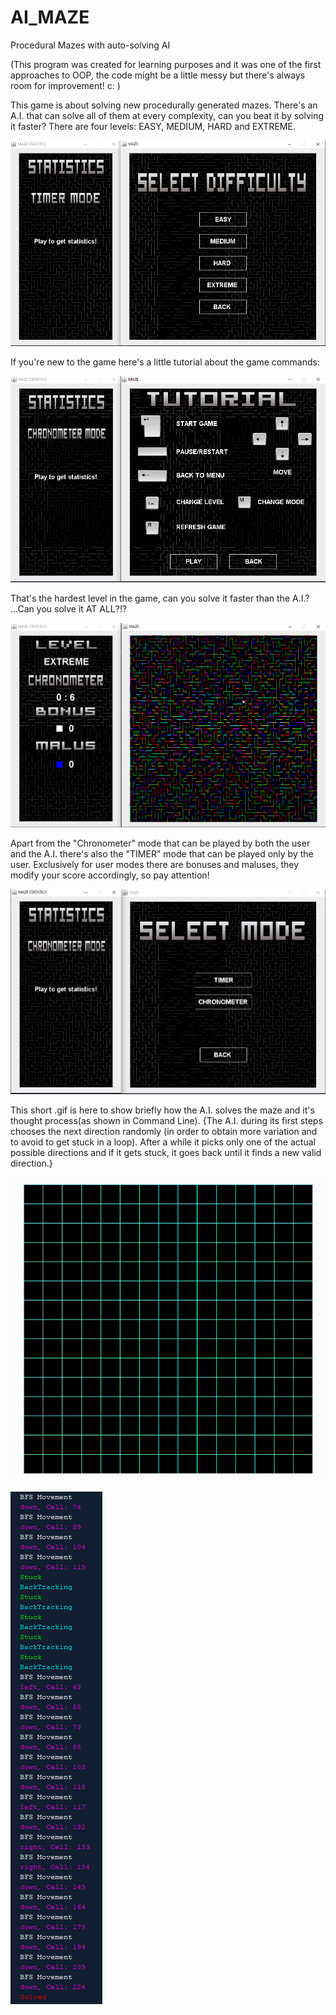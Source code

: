 # AI_MAZE
Procedural Mazes with auto-solving AI

(This program was created for learning purposes and it was one of the first approaches to OOP, the code might be a little messy but there's always room for improvement! c: )



This game is about solving new procedurally generated mazes. There's an A.I. that can solve all of them at every complexity, can you beat it by solving it faster? There are four levels: EASY, MEDIUM, HARD and EXTREME.

![A.I. Solving](MEDIA/diff.PNG)

If you're new to the game here's a little tutorial about the game commands:

![Tutorial](MEDIA/tutorial.PNG)

That's the hardest level in the game, can you solve it faster than the A.I.? ...Can you solve it AT ALL?!?

![A.I. Solving](MEDIA/extreme.PNG)

Apart from the "Chronometer" mode that can be played by both the user and the A.I. there's also the "TIMER" mode that can be played only by the user.
Exclusively for user modes there are bonuses and maluses, they modify your score accordingly, so pay attention! 

![A.I. Solving](MEDIA/torc.PNG)

This short .gif is here to show briefly how the A.I. solves the maze and it's thought process(as shown in Command Line).
{The A.I. during its first steps chooses the next direction randomly (in order to obtain more variation and to avoid to get stuck in a loop).
After a while it picks only one of the actual possible directions and if it gets stuck, it goes back until it finds a new valid direction.}

![A.I. Solving](MEDIA/gif.gif)

![A.I. Solving](MEDIA/thoughtprocess.PNG)
